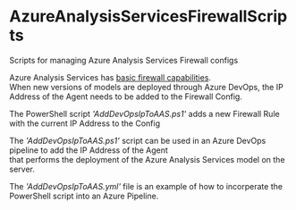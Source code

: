 # AzureAnalysisServicesFirewallScripts
Scripts for managing Azure Analysis Services Firewall configs

Azure Analysis Services has [basic firewall capabilities](https://azure.microsoft.com/en-us/blog/hardening-azure-analysis-services-with-the-new-firewall-capability/).  
When new versions of models are deployed through Azure DevOps, the IP Address of the Agent needs to be added to the Firewall Config. 

The PowerShell script *'AddDevOpsIpToAAS.ps1'* adds a new Firewall Rule with the current IP Address to the Config

The *'AddDevOpsIpToAAS.ps1'* script can be used in an Azure DevOps pipeline to add the IP Address of the Agent  
that performs the deployment of the Azure Analysis Services model on the server. 

The *'AddDevOpsIpToAAS.yml'* file is an example of how to incorperate the PowerShell script into an Azure Pipeline. 
